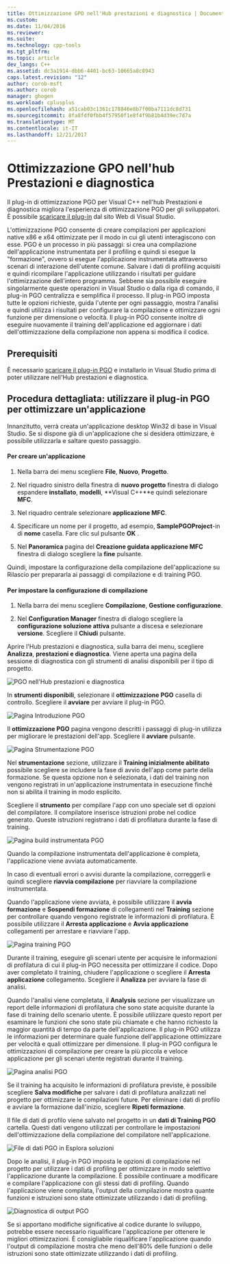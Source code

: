 ```yaml
---
title: Ottimizzazione GPO nell'Hub prestazioni e diagnostica | Documenti Microsoft
ms.custom: 
ms.date: 11/04/2016
ms.reviewer: 
ms.suite: 
ms.technology: cpp-tools
ms.tgt_pltfrm: 
ms.topic: article
dev_langs: C++
ms.assetid: dc3a1914-dbb6-4401-bc63-10665a8c8943
caps.latest.revision: "12"
author: corob-msft
ms.author: corob
manager: ghogen
ms.workload: cplusplus
ms.openlocfilehash: a51cab03c1361c178846e8b7f00ba7111dc8d731
ms.sourcegitcommit: 8fa8fdf0fbb4f57950f1e8f4f9b81b4d39ec7d7a
ms.translationtype: MT
ms.contentlocale: it-IT
ms.lasthandoff: 12/21/2017
---
```

# <a name="profile-guided-optimization-in-the-performance-and-diagnostics-hub"></a>Ottimizzazione GPO nell'hub Prestazioni e diagnostica
Il plug-in di ottimizzazione PGO per Visual C++ nell'hub Prestazioni e diagnostica migliora l'esperienza di ottimizzazione PGO per gli sviluppatori. È possibile [scaricare il plug-in](http://go.microsoft.com/fwlink/p/?LinkId=327915) dal sito Web di Visual Studio.  
  
 L'ottimizzazione PGO consente di creare compilazioni per applicazioni native x86 e x64 ottimizzate per il modo in cui gli utenti interagiscono con esse. PGO è un processo in più passaggi: si crea una compilazione dell'applicazione instrumentata per il profiling e quindi si esegue la "formazione", ovvero si esegue l'applicazione instrumentata attraverso scenari di interazione dell'utente comune. Salvare i dati di profiling acquisiti e quindi ricompilare l'applicazione utilizzando i risultati per guidare l'ottimizzazione dell'intero programma. Sebbene sia possibile eseguire singolarmente queste operazioni in Visual Studio o dalla riga di comando, il plug-in PGO centralizza e semplifica il processo. Il plug-in PGO imposta tutte le opzioni richieste, guida l'utente per ogni passaggio, mostra l'analisi e quindi utilizza i risultati per configurare la compilazione e ottimizzare ogni funzione per dimensione o velocità. Il plug-in PGO consente inoltre di eseguire nuovamente il training dell'applicazione ed aggiornare i dati dell'ottimizzazione della compilazione non appena si modifica il codice.  
  
## <a name="prerequisites"></a>Prerequisiti  
 È necessario [scaricare il plug-in PGO](http://go.microsoft.com/fwlink/p/?LinkId=327915) e installarlo in Visual Studio prima di poter utilizzare nell'Hub prestazioni e diagnostica.  
  
## <a name="walkthrough-using-the-pgo-plug-in-to-optimize-an-app"></a>Procedura dettagliata: utilizzare il plug-in PGO per ottimizzare un'applicazione  
 Innanzitutto, verrà creata un'applicazione desktop Win32 di base in Visual Studio. Se si dispone già di un'applicazione che si desidera ottimizzare, è possibile utilizzarla e saltare questo passaggio.  
  
#### <a name="to-create-an-app"></a>Per creare un'applicazione  
  
1.  Nella barra dei menu scegliere **File**, **Nuovo**, **Progetto**.  
  
2.  Nel riquadro sinistro della finestra di **nuovo progetto** finestra di dialogo espandere **installato**, **modelli**, **Visual C++**e quindi selezionare  **MFC**.  
  
3.  Nel riquadro centrale selezionare **applicazione MFC**.  
  
4.  Specificare un nome per il progetto, ad esempio, **SamplePGOProject**-in di **nome** casella. Fare clic sul pulsante **OK** .  
  
5.  Nel **Panoramica** pagina del **Creazione guidata applicazione MFC** finestra di dialogo scegliere la **fine** pulsante.  
  
 Quindi, impostare la configurazione della compilazione dell'applicazione su Rilascio per prepararla ai passaggi di compilazione e di training PGO.  
  
#### <a name="to-set-the-build-configuration"></a>Per impostare la configurazione di compilazione  
  
1.  Nella barra dei menu scegliere **Compilazione**, **Gestione configurazione**.  
  
2.  Nel **Configuration Manager** finestra di dialogo scegliere la **configurazione soluzione attiva** pulsante a discesa e selezionare **versione**. Scegliere il **Chiudi** pulsante.  
  
 Aprire l'Hub prestazioni e diagnostica, sulla barra dei menu, scegliere **Analizza**, **prestazioni e diagnostica**. Viene aperta una pagina della sessione di diagnostica con gli strumenti di analisi disponibili per il tipo di progetto.  
  
 ![PGO nell'Hub prestazioni e diagnostica](../../build/reference/media/pgofig0hub.png "PGOFig0Hub")  
  
 In **strumenti disponibili**, selezionare il **ottimizzazione PGO** casella di controllo. Scegliere il **avviare** per avviare il plug-in PGO.  
  
 ![Pagina Introduzione PGO](../../build/reference/media/pgofig1start.png "PGOFig1Start")  
  
 Il **ottimizzazione PGO** pagina vengono descritti i passaggi di plug-in utilizza per migliorare le prestazioni dell'app. Scegliere il **avviare** pulsante.  
  
 ![Pagina Strumentazione PGO](../../build/reference/media/pgofig2instrument.png "PGOFig2Instrument")  
  
 Nel **strumentazione** sezione, utilizzare il **Training inizialmente abilitato** possibile scegliere se includere la fase di avvio dell'app come parte della formazione. Se questa opzione non è selezionata, i dati del training non vengono registrati in un'applicazione instrumentata in esecuzione finché non si abilita il training in modo esplicito.  
  
 Scegliere il **strumento** per compilare l'app con uno speciale set di opzioni del compilatore. Il compilatore inserisce istruzioni probe nel codice generato. Queste istruzioni registrano i dati di profilatura durante la fase di training.  
  
 ![Pagina build instrumentata PGO](../../build/reference/media/pgofig3build.PNG "PGOFig3Build")  
  
 Quando la compilazione instrumentata dell'applicazione è completa, l'applicazione viene avviata automaticamente.  
  
 In caso di eventuali errori o avvisi durante la compilazione, correggerli e quindi scegliere **riavvia compilazione** per riavviare la compilazione instrumentata.  
  
 Quando l'applicazione viene avviata, è possibile utilizzare il **avvia formazione** e **Sospendi formazione** di collegamenti nel **Training** sezione per controllare quando vengono registrate le informazioni di profilatura. È possibile utilizzare il **Arresta applicazione** e **Avvia applicazione** collegamenti per arrestare e riavviare l'app.  
  
 ![Pagina training PGO](../../build/reference/media/pgofig4training.PNG "PGOFig4Training")  
  
 Durante il training, eseguire gli scenari utente per acquisire le informazioni di profilatura di cui il plug-in PGO necessita per ottimizzare il codice. Dopo aver completato il training, chiudere l'applicazione o scegliere il **Arresta applicazione** collegamento. Scegliere il **Analizza** per avviare la fase di analisi.  
  
 Quando l'analisi viene completata, il **Analysis** sezione per visualizzare un report delle informazioni di profilatura che sono state acquisite durante la fase di training dello scenario utente. È possibile utilizzare questo report per esaminare le funzioni che sono state più chiamate e che hanno richiesto la maggior quantità di tempo da parte dell'applicazione. Il plug-in PGO utilizza le informazioni per determinare quale funzione dell'applicazione ottimizzare per velocità e quali ottimizzare per dimensione. Il plug-in PGO configura le ottimizzazioni di compilazione per creare la più piccola e veloce applicazione per gli scenari utente registrati durante il training.  
  
 ![Pagina analisi PGO](../../build/reference/media/pgofig5analyze.png "PGOFig5Analyze")  
  
 Se il training ha acquisito le informazioni di profilatura previste, è possibile scegliere **Salva modifiche** per salvare i dati di profilatura analizzati nel progetto per ottimizzare le compilazioni future. Per eliminare i dati di profilo e avviare la formazione dall'inizio, scegliere **Ripeti formazione**.  
  
 Il file di dati di profilo viene salvato nel progetto in un **dati di Training PGO** cartella. Questi dati vengono utilizzati per controllare le impostazioni dell'ottimizzazione della compilazione del compilatore nell'applicazione.  
  
 ![File di dati PGO in Esplora soluzioni](../../build/reference/media/pgofig6data.png "PGOFig6Data")  
  
 Dopo le analisi, il plug-in PGO imposta le opzioni di compilazione nel progetto per utilizzare i dati di profiling per ottimizzare in modo selettivo l'applicazione durante la compilazione. È possibile continuare a modificare e compilare l'applicazione con gli stessi dati di profiling. Quando l'applicazione viene compilata, l'output della compilazione mostra quante funzioni e istruzioni sono state ottimizzate utilizzando i dati di profiling.  
  
 ![Diagnostica di output PGO](../../build/reference/media/pgofig7diagnostics.png "PGOFig7Diagnostics")  
  
 Se si apportano modifiche significative al codice durante lo sviluppo, potrebbe essere necessario riqualificare l'applicazione per ottenere le migliori ottimizzazioni. È consigliabile riqualificare l'applicazione quando l'output di compilazione mostra che meno dell'80% delle funzioni o delle istruzioni sono state ottimizzate utilizzando i dati di profiling.